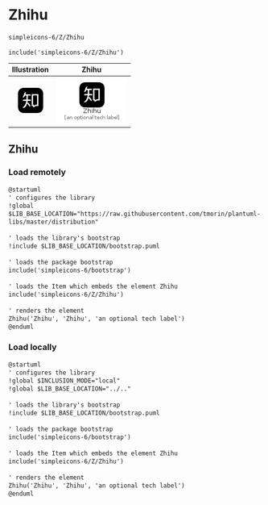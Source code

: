 # Zhihu


```text
simpleicons-6/Z/Zhihu
```

```text
include('simpleicons-6/Z/Zhihu')
```



| Illustration | Zhihu |
| :---: | :---: |
| ![illustration for Illustration](../../simpleicons-6/Z/Zhihu.png) | ![illustration for Zhihu](../../simpleicons-6/Z/Zhihu.Local.png) |




## Zhihu

### Load remotely
```plantuml
@startuml
' configures the library
!global $LIB_BASE_LOCATION="https://raw.githubusercontent.com/tmorin/plantuml-libs/master/distribution"

' loads the library's bootstrap
!include $LIB_BASE_LOCATION/bootstrap.puml

' loads the package bootstrap
include('simpleicons-6/bootstrap')

' loads the Item which embeds the element Zhihu
include('simpleicons-6/Z/Zhihu')

' renders the element
Zhihu('Zhihu', 'Zhihu', 'an optional tech label')
@enduml
```

### Load locally
```plantuml
@startuml
' configures the library
!global $INCLUSION_MODE="local"
!global $LIB_BASE_LOCATION="../.."

' loads the library's bootstrap
!include $LIB_BASE_LOCATION/bootstrap.puml

' loads the package bootstrap
include('simpleicons-6/bootstrap')

' loads the Item which embeds the element Zhihu
include('simpleicons-6/Z/Zhihu')

' renders the element
Zhihu('Zhihu', 'Zhihu', 'an optional tech label')
@enduml
```

